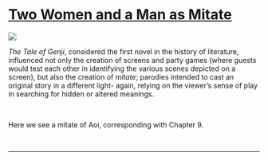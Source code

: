 # [Two Women and a Man as Mitate](http://artsmia.github.io/griot/#/stories/795)

![](http://cdn.dx.artsmia.org/thumbs/tn_mia_40912a.jpg)

*The Tale of Genji*, considered the first novel in the history of literature, influenced not only the creation of screens and party games (where guests would test each other in identifying the various scenes depicted on a screen), but also the creation of *mitate*; parodies intended to cast an original story in a different light- again, relying on the viewer’s sense of play in searching for hidden or altered meanings. 

 

Here we see a mitate of Aoi, corresponding with Chapter 9.

 

---
